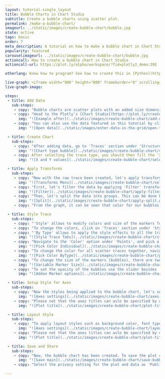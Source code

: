 ```yaml
---
layout: tutorial-single_layout
title: Bubble Charts in Chart Studio
subtitle: Create a bubble charts using scatter plot.
permalink: /make-a-bubble-chart/
imageurl: ../static/images/create-bubble-chart/bubble.jpg
state: active
tags: basic
order: 7
meta_description: A tutorial on how to make a bubble chart in Chart Studio.
popularity: featured
carouselimageurl: ../static/images/create-bubble-chart/bubble.jpg
actioncall: How to create a bubble chart in Chart Studio
actioncall-url: https://plot.ly/alpha/workspace/?fid=plotly2_demo:392

otherlang: Know how to program? See how to create this in [Python](https://plot.ly/python/bubble-charts/) or [R](https://plot.ly/r/bubble-charts/).

live-graph: <iframe width="900" height="800" frameborder="0" scrolling="no" src="https://plot.ly/~plotly2_demo/392.embed"></iframe>
live-graph-image:

steps:
 - title: Add Data
   sub-steps:
    - copy: "Bubble charts are scatter plots with an added size dimension, thus three dimensional data is represented as x position, y position, and size of the marker."
    - copy: "Head to the Plotly's [Chart Studio](https://plot.ly/create/). You have the option of typing directly in the grid, uploading your local file, or entering a URL of an online dataset. Plotly accepts .xls, .xlsx, or .csv files. For more information on how to enter your data, see [this](http://help.plot.ly/add-data-to-the-plotly-grid/) tutorial."
      img: "![Example after](../static/images/create-bubble-chart/add-data.png)"
    - copy: "You can also use the data featured in this tutorial by clicking on 'Open This Data in Plotly' on the left-hand side. It'll open in your Chart Studio."
      img: "![Open data](../static/images/enter-data-in-the-grid/open-this-data.png)"

 - title: Create Chart
   sub-steps:
    - copy: "After adding data, go to 'Traces' section under 'Structure' menu on the left-hand side. Choose the 'Type' of trace. For creating bubble charts, choose 'Scatter' under 'Simple' trace type."
      img: "![Chart type bubble](../static/images/create-bubble-chart/chart-type-scatter.png)"
    - copy: After selecting the trace type, you should then fill the 'X' and 'Y' values from the dropdown to create the plot. This will create a raw scatter trace, as seen below."
      img: "![X and Y values](../static/images/create-bubble-chart/select-x-y.png)"

 - title: Apply Transforms
   sub-steps:
    - copy: "Now with the raw trace been created, let's apply transforms. Go to 'Transforms' section under 'Structure' menu on the left-hand side."
      img: "![Transforms Menu](../static/images/create-bubble-chart/select-transforms.png)"
    - copy: "First, let's filter the data by applying 'Filter' transform."
      img: "![Filter](../static/images/create-bubble-chart/apply-filter.gif)"
    - copy: "Then, let's split the data into groups. This can be done by using 'Split' transform."
      img: "![Split](../static/images/create-bubble-chart/apply-split.gif)"
    - copy: "From the graph, it can be seen that color for our bubbles has now been added to the plot with just few clicks. As for the size for the bubbles, it can be defined under 'Styles' menu."

 - title: Style Trace
   sub-steps:
    - copy: "'Style' allows to modify colors and size of the markers for the traces, add text annotations, shapes, embed images and many more. To play around with the style of your chart click on 'Style' menu on the left-hand side."
    - copy: "To change the colors, click on 'Traces' section under 'Style' menu. Note that this section has two tabs: 'Individually' and 'By Type', as seen below."
    - copy: "'By Type' allows to apply the style effects to all the traces under the each trace type (in this case, it's 'Scatter' trace) while the 'Individually' tab will provide the same options for individual trace."
      img: "![Style Trace Tabs](../static/images/create-bubble-chart/style-traces.gif)"
    - copy: "Navigate to the 'Color' option under 'Points', and pick a color of your preference either by clicking on the color panel that appears when clicking the color-filled circle. You can also specify Hexa-decimal code or RGBA values of the desired color, as seen below."
      img: "![Pick Color Individual](../static/images/create-bubble-chart/pick-color-individually.gif)"
    - copy: "To change the color for all scatter traces together, navigate to 'By Type' tab and pick a preset colorscale from the dropdown that appears upon the clicking the default colorscale. Please note to apply same color to all the traces of similar type, click on 'Single' button  and pick the desired color."
      img: "![Pick Color ByType](../static/images/create-bubble-chart/pick-color-bytype.gif)"
    - copy: "To change the size of the markers (bubbles), there are two modes: 'Constant' or 'Variable'. To set a varying size for the markers based on a new set of data points (Z-axis), click on 'Variable' and select the desired column name provided in the excel."
      img: "![Variable Marker Size](../static/images/create-bubble-chart/variable-marker-size.gif)"
    - copy: "To set the opacity of the bubbles use the slider besides 'Point Opacity' option. Additional marker settings like symbol format, border width, border color, scaling of marker size with respect to the data can also specified, as shown below."
      img: "![Addon Marker options](../static/images/create-bubble-chart/marker-addon-options.png)"

 - title: Setup Style for Axes
   sub-steps:
    - copy: "Now the styles being applied to the bubble chart, let's setup the axes titles, axes  range. For this, navigate to 'Axes' section under 'Style' menu, as seen below."
      img: "![Axes settings](../static/images/create-bubble-chart/axes-setup.png)"
    - copy: "Please not that the axes titles can aslo be specified by directly typing on the axes title boxes. Likewise for the plot title, as shown below. "
      img: "![Plot title](../static/images/create-bubble-chart/plot-title.gif)"

 - title: Layout Style
   sub-steps:
    - copy: "To apply layout styles such as background color, font type, font size and font color, navigate to 'General' section under 'Style' menu."
      img: "![Axes settings](../static/images/create-bubble-chart/layout-settings.png)"
    - copy: "Please not that the axes titles can aslo be specified by directly typing on the axes title boxes. Likewise for the plot title, as shown below. "
      img: "![Plot title](../static/images/create-bubble-chart/plot-title.gif)"

 - title: Save and Share
   sub-steps:
    - copy: "Now, the bubble chart has been created. To save the plot click 'Save' button on the left-hand side. A Save pop-up will appear, as seen below, where you can specify the filename for your plot and the data."
      img: "![Save main](../static/images/create-bubble-chart/save-bubble-chart.png)"
    - copy: "Select the privacy setting for the plot and data as 'Public' or 'Private' or 'Private link'. For more information on how sharing works, including the difference between private, public, and secret sharing, visit [this](http://help.plot.ly/save-share-and-export-in-plotly/) page.."

---
```

